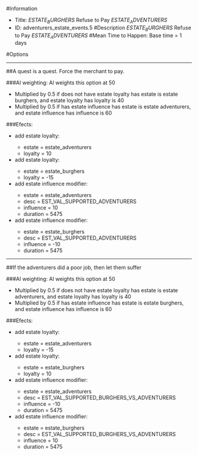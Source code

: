 #Information
 - Title: $ESTATE_BURGHERS$ Refuse to Pay $ESTATE_ADVENTURERS$
 - ID: adventurers_estate_events.5
#Description
$ESTATE_BURGHERS$ Refuse to Pay $ESTATE_ADVENTURERS$
#Mean Time to Happen:
Base time = 1 days

#Options

___
##A quest is a quest. Force the merchant to pay.

###AI weighting:
AI weights this option at 50
 - Multiplied by 0.5 if does not have estate loyalty has estate is estate burghers, and estate loyalty has loyalty is 40
 - Multiplied by 0.5 if has estate influence has estate is estate adventurers, and estate influence has influence is 60


###Efects:<ul><li>add estate loyalty:</li><ul><li>estate = estate_adventurers</li><li>loyalty = 10</li></ul><li>add estate loyalty:</li><ul><li>estate = estate_burghers</li><li>loyalty = -15</li></ul><li>add estate influence modifier:</li><ul><li>estate = estate_adventurers</li><li>desc = EST_VAL_SUPPORTED_ADVENTURERS</li><li>influence = 10</li><li>duration = 5475</li></ul><li>add estate influence modifier:</li><ul><li>estate = estate_burghers</li><li>desc = EST_VAL_SUPPORTED_ADVENTURERS</li><li>influence = -10</li><li>duration = 5475</li></ul></ul>

___
##If the adventurers did a poor job, then let them suffer

###AI weighting:
AI weights this option at 50
 - Multiplied by 0.5 if does not have estate loyalty has estate is estate adventurers, and estate loyalty has loyalty is 40
 - Multiplied by 0.5 if has estate influence has estate is estate burghers, and estate influence has influence is 60


###Efects:<ul><li>add estate loyalty:</li><ul><li>estate = estate_adventurers</li><li>loyalty = -15</li></ul><li>add estate loyalty:</li><ul><li>estate = estate_burghers</li><li>loyalty = 10</li></ul><li>add estate influence modifier:</li><ul><li>estate = estate_adventurers</li><li>desc = EST_VAL_SUPPORTED_BURGHERS_VS_ADVENTURERS</li><li>influence = -10</li><li>duration = 5475</li></ul><li>add estate influence modifier:</li><ul><li>estate = estate_burghers</li><li>desc = EST_VAL_SUPPORTED_BURGHERS_VS_ADVENTURERS</li><li>influence = 10</li><li>duration = 5475</li></ul></ul>
